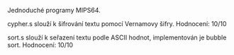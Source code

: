Jednoduché programy MIPS64. 

cypher.s slouží k šifrování textu pomocí Vernamovy šifry. Hodnocení: 10/10

sort.s slouží k seřazení textu podle ASCII hodnot, implementován je bubble sort. Hodnocení: 10/10
